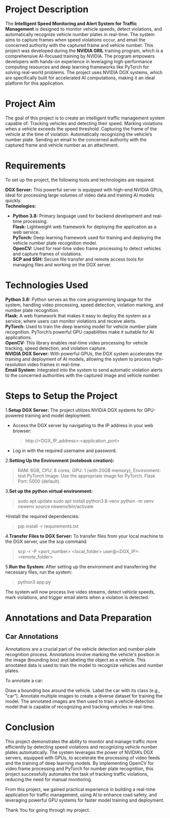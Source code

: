 # Project Description

The **Intelligent Speed Monitoring and Alert System for Traffic Management** is designed to monitor vehicle speeds, detect violations, and automatically recognize vehicle number plates in real-time. The system aims to capture frames when speed violations occur, and email the concerned authority with the captured frame and vehicle number. This project was developed during the **NVIDIA GRIL** training program, which is a comprehensive AI-focused training by NVIDIA. The program empowers developers with hands-on experience in leveraging high-performance computing resources and deep learning frameworks like PyTorch for solving real-world problems. The project uses NVIDIA DGX systems, which are specifically built for accelerated AI computations, making it an ideal platform for this application.

# Project Aim

The goal of this project is to create an intelligent traffic management system capable of:
Tracking vehicles and detecting their speed.
Marking violations when a vehicle exceeds the speed threshold.
Capturing the frame of the vehicle at the time of violation.
Automatically recognizing the vehicle’s number plate.
Sending an email to the concerned authority with the captured frame and vehicle number as an attachment.

# Requirements

To set up the project, the following tools and technologies are required:

**DGX Server:** This powerful server is equipped with high-end NVIDIA GPUs, ideal for processing large volumes of video data and training AI models quickly.<br/>
**Technologies:**<br/>
- **Python 3.8:** Primary language used for backend development and real-time processing.<br/>
**Flask:** Lightweight web framework for deploying the application as a web service.<br/>
**PyTorch:** Deep learning framework used for training and deploying the vehicle number plate recognition model.<br/>
**OpenCV:** Used for real-time video frame processing to detect vehicles and capture frames of violations.<br/>
**SCP and SSH:** Secure file transfer and remote access tools for managing files and working on the DGX server.<br/>

# Technologies Used

**Python 3.8:** Python serves as the core programming language for the system, handling video processing, speed detection, violation marking, and number plate recognition.<br/>
**Flask:** A web framework that makes it easy to deploy the system as a service, where users can monitor violations and receive alerts.<br/>
**PyTorch:** Used to train the deep learning model for vehicle number plate recognition. PyTorch’s powerful GPU capabilities make it suitable for AI applications.<br/>
**OpenCV:** This library enables real-time video processing for vehicle tracking, speed detection, and violation capture.<br/>
**NVIDIA DGX Server:** With powerful GPUs, the DGX system accelerates the training and deployment of AI models, allowing the system to process high-resolution video frames in real-time.<br/>
**Email System:** Integrated into the system to send automatic violation alerts to the concerned authorities with the captured image and vehicle number.<br/>

# Steps to Setup the Project
1.**Setup DGX Server:** The project utilizes NVIDIA DGX systems for GPU-powered training and model deployment.<br/>
   
* Access the DGX server by navigating to the IP address in your web browser:
  > http://<DGX_IP_address>:<application_port>
* Log in with the required username and password.

2.**Setting Up the Environment (notebook creation):**

> RAM: 6GB, CPU: 8 cores, GPU: 1 (with 20GB memory), Environment: test
> PyTorch Image: Use the appropriate image for PyTorch.
> Flask Port: 5000 (default).

3.**Set up the python virtual environment:**

>sudo apt update
>sudo apt install python3.8-venv
>python -m venv newenv
>source newenv/bin/activate

*Install the required dependencies:
>pip install -r requirements.txt

4.**Transfer Files to DGX Server:** To transfer files from your local machine to the DGX server, use the scp command:

> scp -r -P <port_number> <local_folder> user@<DGX_IP>:<remote_folder>

5.**Run the System:** After setting up the environment and transferring the necessary files, run the system:

> python3 app.py

The system will now process live video streams, detect vehicle speeds, mark violations, and trigger email alerts when a violation is detected.

# Annotations and Data Preparation

## Car Annotations
Annotations are a crucial part of the vehicle detection and number plate recognition process. Annotations involve marking the vehicle's position in the image (bounding box) and labeling the object as a vehicle. This annotated data is used to train the model to recognize vehicles and number plates.

To annotate a car:

Draw a bounding box around the vehicle.
Label the car with its class (e.g., "car").
Annotate multiple images to create a diverse dataset for training the model.
The annotated images are then used to train a vehicle detection model that is capable of recognizing and tracking vehicles in real-time.

# Conclusion
This project demonstrates the ability to monitor and manage traffic more efficiently by detecting speed violations and recognizing vehicle number plates automatically. The system leverages the power of NVIDIA’s DGX servers, equipped with GPUs, to accelerate the processing of video feeds and the training of deep learning models. By implementing OpenCV for video frame processing and PyTorch for number plate recognition, this project successfully automates the task of tracking traffic violations, reducing the need for manual monitoring.

From this project, we gained practical experience in building a real-time application for traffic management, using AI to enhance road safety, and leveraging powerful GPU systems for faster model training and deployment.

Thank You for going through my project.
